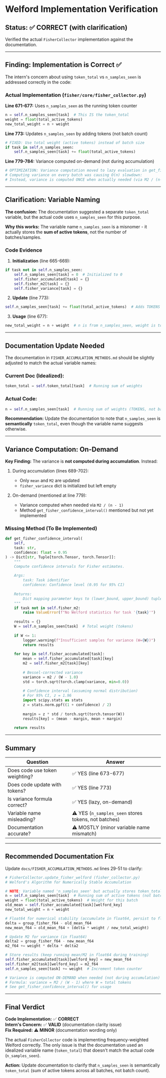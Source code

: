 # Welford Implementation Verification

## Status: ✅ CORRECT (with clarification)

Verified the actual `FisherCollector` implementation against the documentation.

---

## Finding: Implementation is Correct ✅

The intern's concern about using `token_total` vs `n_samples_seen` is addressed correctly in the code:

### Actual Implementation (`fisher/core/fisher_collector.py`)

**Line 671-677:** Uses `n_samples_seen` as the running token counter
```python
n = self.n_samples_seen[task]  # This IS the token_total
weight = float(total_active_tokens)
new_total_weight = n + weight
```

**Line 773:** Updates `n_samples_seen` by adding tokens (not batch count)
```python
# FIXED: Use total weight (active tokens) instead of batch size
if task in self.n_samples_seen:
    self.n_samples_seen[task] += float(total_active_tokens)
```

**Line 779-784:** Variance computed on-demand (not during accumulation)
```python
# OPTIMIZATION: Variance computation moved to lazy evaluation in get_fisher_confidence_interval()
# Computing variance on every batch was causing O(n) slowdown:
# Instead, variance is computed ONCE when actually needed (via M2 / (n-1))
```

---

## Clarification: Variable Naming

**The confusion:** The documentation suggested a separate `token_total` variable, but the actual code uses `n_samples_seen` for this purpose.

**Why this works:** The variable name `n_samples_seen` is a misnomer - it actually stores the **sum of active tokens**, not the number of batches/samples.

### Code Evidence

1. **Initialization** (line 665-669):
```python
if task not in self.n_samples_seen:
    self.n_samples_seen[task] = 0  # Initialized to 0
    self.fisher_accumulated[task] = {}
    self.fisher_m2[task] = {}
    self.fisher_variance[task] = {}
```

2. **Update** (line 773):
```python
self.n_samples_seen[task] += float(total_active_tokens)  # Adds TOKENS not batches
```

3. **Usage** (line 677):
```python
new_total_weight = n + weight  # n is from n_samples_seen, weight is tokens
```

---

## Documentation Update Needed

The documentation in `FISHER_ACCUMULATION_METHODS.md` should be slightly adjusted to match the actual variable names:

### Current Doc (Idealized):
```python
token_total = self.token_total[task]  # Running sum of weights
```

### Actual Code:
```python
n = self.n_samples_seen[task]  # Running sum of weights (TOKENS, not batches)
```

**Recommendation:** Update the documentation to note that `n_samples_seen` is **semantically** `token_total`, even though the variable name suggests otherwise.

---

## Variance Computation: On-Demand

**Key Finding:** The variance is **not computed during accumulation**. Instead:

1. During accumulation (lines 689-702):
   - Only `mean` and `M2` are updated
   - `fisher_variance` dict is initialized but left empty

2. On-demand (mentioned at line 779):
   - Variance computed when needed via `M2 / (n - 1)`
   - Method `get_fisher_confidence_interval()` mentioned but not yet implemented

### Missing Method (To Be Implemented)

```python
def get_fisher_confidence_interval(
    self, 
    task: str, 
    confidence: float = 0.95
) -> Dict[str, Tuple[torch.Tensor, torch.Tensor]]:
    """
    Compute confidence intervals for Fisher estimates.
    
    Args:
        task: Task identifier
        confidence: Confidence level (0.95 for 95% CI)
        
    Returns:
        Dict mapping parameter keys to (lower_bound, upper_bound) tuples
    """
    if task not in self.fisher_m2:
        raise ValueError(f"No Welford statistics for task '{task}'")
    
    results = {}
    W = self.n_samples_seen[task]  # Total weight (tokens)
    
    if W <= 1:
        logger.warning(f"Insufficient samples for variance (W={W})")
        return results
    
    for key in self.fisher_accumulated[task]:
        mean = self.fisher_accumulated[task][key]
        m2 = self.fisher_m2[task][key]
        
        # Bessel-corrected variance
        variance = m2 / (W - 1.0)
        std = torch.sqrt(torch.clamp(variance, min=0.0))
        
        # Confidence interval (assuming normal distribution)
        # For 95% CI, z = 1.96
        import scipy.stats as stats
        z = stats.norm.ppf((1 + confidence) / 2)
        
        margin = z * std / torch.sqrt(torch.tensor(W))
        results[key] = (mean - margin, mean + margin)
    
    return results
```

---

## Summary

| Question | Answer |
|----------|--------|
| Does code use token weighting? | ✅ YES (line 673-677) |
| Does code update with tokens? | ✅ YES (line 773) |
| Is variance formula correct? | ✅ YES (lazy, on-demand) |
| Variable name misleading? | ⚠️ YES (`n_samples_seen` stores tokens, not batches) |
| Documentation accurate? | ⚠️ MOSTLY (minor variable name mismatch) |

---

## Recommended Documentation Fix

Update `docs/FISHER_ACCUMULATION_METHODS.md` lines 29-51 to clarify:

```python
# FisherCollector.update_fisher_welford (fisher_collector.py)
# Welford's Algorithm for Numerically Stable Accumulation

# NOTE: Variable named 'n_samples_seen' but actually stores token_total
n = self.n_samples_seen[task]  # Running sum of active tokens (not batch count)
weight = float(total_active_tokens)  # Weight for this batch
old_mean = self.fisher_accumulated[task][welford_key]
new_total_weight = n + weight

# Float64 for numerical stability (accumulate in float64, persist to float32/fp16)
delta = group_fisher_f64 - old_mean_f64
new_mean_f64 = old_mean_f64 + (delta * weight / new_total_weight)

# Update M2 for variance (in float64)
delta2 = group_fisher_f64 - new_mean_f64
m2_f64 += weight * delta * delta2

# Store results (keep running mean/M2 in float64 during training)
self.fisher_accumulated[task][welford_key] = new_mean_f64
self.fisher_m2[task][welford_key] = m2_f64
self.n_samples_seen[task] += weight  # Increment token counter

# Variance is computed ON-DEMAND when needed (not during accumulation)
# Formula: variance = M2 / (W - 1) where W = total tokens
# See get_fisher_confidence_interval() for usage
```

---

## Final Verdict

**Code Implementation:** ✅ **CORRECT**  
**Intern's Concern:** ✅ **VALID** (documentation clarity issue)  
**Fix Required:** ⚠️ **MINOR** (documentation wording only)

The actual `FisherCollector` code is implementing frequency-weighted Welford correctly. The only issue is that the documentation used an idealized variable name (`token_total`) that doesn't match the actual code (`n_samples_seen`).

**Action:** Update documentation to clarify that `n_samples_seen` is semantically `token_total` (sum of active tokens across all batches, not batch count).
